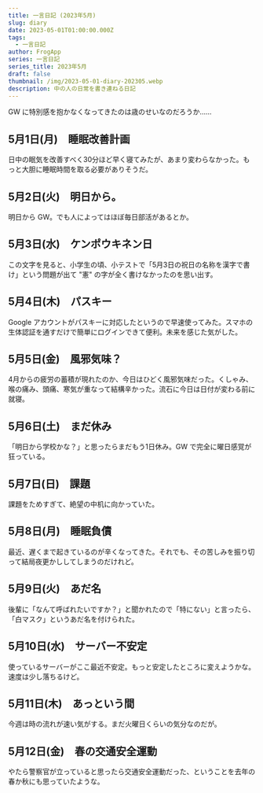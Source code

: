 ```yaml
---
title: 一言日記 (2023年5月)
slug: diary
date: 2023-05-01T01:00:00.000Z
tags:
  - 一言日記
author: FrogApp
series: 一言日記
series_title: 2023年5月
draft: false
thumbnail: /img/2023-05-01-diary-202305.webp
description: 中の人の日常を書き連ねる日記
---
```


GW に特別感を抱かなくなってきたのは歳のせいなのだろうか……

## 5月1日(月)　睡眠改善計画

日中の眠気を改善すべく30分ほど早く寝てみたが、あまり変わらなかった。もっと大胆に睡眠時間を取る必要がありそうだ。

## 5月2日(火)　明日から。

明日から GW。でも人によってはほぼ毎日部活があるとか。

## 5月3日(水)　ケンポウキネン日

この文字を見ると、小学生の頃、小テストで「5月3日の祝日の名称を漢字で書け」という問題が出て "憲" の字が全く書けなかったのを思い出す。

## 5月4日(木)　パスキー

Google アカウントがパスキーに対応したというので早速使ってみた。スマホの生体認証を通すだけで簡単にログインできて便利。未来を感じた気がした。

## 5月5日(金)　風邪気味？

4月からの疲労の蓄積が現れたのか、今日はひどく風邪気味だった。くしゃみ、喉の痛み、頭痛、寒気が重なって結構辛かった。流石に今日は日付が変わる前に就寝。

## 5月6日(土)　まだ休み

「明日から学校かな？」と思ったらまだもう1日休み。GW で完全に曜日感覚が狂っている。

## 5月7日(日)　課題

課題をためすぎて、絶望の中机に向かっていた。

## 5月8日(月)　睡眠負債

最近、遅くまで起きているのが辛くなってきた。それでも、その苦しみを振り切って結局夜更かししてしまうのだけれど。

## 5月9日(火)　あだ名

後輩に「なんて呼ばれたいですか？」と聞かれたので「特にない」と言ったら、「白マスク」というあだ名を付けられた。

## 5月10日(水)　サーバー不安定

使っているサーバーがここ最近不安定。もっと安定したところに変えようかな。速度は少し落ちるけど。

## 5月11日(木)　あっという間

今週は時の流れが速い気がする。まだ火曜日くらいの気分なのだが。

## 5月12日(金)　春の交通安全運動

やたら警察官が立っていると思ったら交通安全運動だった、ということを去年の春か秋にも思っていたような。
